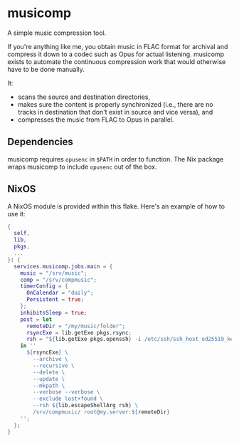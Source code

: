 # musicomp

A simple music compression tool.

If you're anything like me, you obtain music in FLAC format for archival and compress it down to a codec such as Opus for actual listening.
musicomp exists to automate the continuous compression work that would otherwise have to be done manually.

It:

* scans the source and destination directories,
* makes sure the content is properly synchronized (i.e., there are no tracks in destination that don't exist in source and vice versa), and
* compresses the music from FLAC to Opus in parallel.

## Dependencies

musicomp requires `opusenc` in `$PATH` in order to function.
The Nix package wraps musicomp to include `opusenc` out of the box.

## NixOS

A NixOS module is provided within this flake.
Here's an example of how to use it:

```nix
{
  self,
  lib,
  pkgs,
  ...
}: {
  services.musicomp.jobs.main = {
    music = "/srv/music";
    comp = "/srv/compmusic";
    timerConfig = {
      OnCalendar = "daily";
      Persistent = true;
    };
    inhibitsSleep = true;
    post = let
      remoteDir = "/my/music/folder";
      rsyncExe = lib.getExe pkgs.rsync;
      rsh = "${lib.getExe pkgs.openssh} -i /etc/ssh/ssh_host_ed25519_key -o StrictHostKeyChecking=no -o UserKnownHostsFile=/dev/null";
    in ''
      ${rsyncExe} \
        --archive \
        --recursive \
        --delete \
        --update \
        --mkpath \
        --verbose --verbose \
        --exclude lost+found \
        --rsh ${lib.escapeShellArg rsh} \
        /srv/compmusic/ root@my.server:${remoteDir}
    '';
  };
}
```

